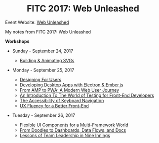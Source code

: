 <h1 align="center">FITC 2017: Web Unleashed</h1>

Event Website: [Web Unleashed](http://fitc.ca/event/webu17/)

My notes from FITC 2017: Web Unleashed

**Workshops**
* Sunday - September 24, 2017
    * [Building & Animating SVGs](https://github.com/aaronte/web-unleashed-2017/tree/master/svg-workshop)
 
* Monday - September 25, 2017
    * [Designing For Users](https://github.com/aaronte/web-unleashed-2017/tree/master/designing-for-users)
    * [Developing Desktop Apps with Electron & Ember.js](https://github.com/aaronte/web-unleashed-2017/tree/master/develop-electron-apps)
    * [From AMP to PWA: A Modern Web User Journey](https://github.com/aaronte/web-unleashed-2017/tree/master/amp-to-pwa)
    * [An Introduction To The World of Testing for Front-End Developers](https://github.com/aaronte/web-unleashed-2017/tree/master/front-end-testing)
    * [The Accessibility of Keyboard Navigation](https://github.com/aaronte/web-unleashed-2017/tree/master/a11y-keyboard-navigation)
    * [UX Fluency for a Better Front-End](https://github.com/aaronte/web-unleashed-2017/tree/master/ux-fluency)

* Tuesday - September 26, 2017
    * [Flexible UI Components for a Multi-Framework World](https://github.com/aaronte/web-unleashed-2017/tree/master/flexible-ui-components)
    * [From Doodles to Dashboards, Data Flows, and Docs](https://github.com/aaronte/web-unleashed-2017/tree/master/doodles)
    * [Lessons of Team Leadership in Nine Innings](https://github.com/aaronte/web-unleashed-2017/tree/master/team-leadership)